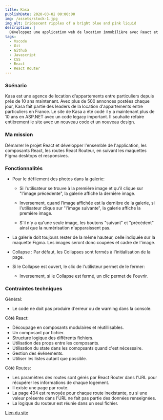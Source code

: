 ```yaml
---
title: Kasa
publishDate: 2020-03-02 00:00:00
img: /assets/stock-1.jpg
img_alt: Iridescent ripples of a bright blue and pink liquid
description: |
  Développez une application web de location immobilière avec React et React Router.
tags:
  - Vscode
  - Git 
  - Github
  - Javascript
  - CSS 
  - React
  - React Router
---
```


### Scénario

Kasa est une agence de location d'appartements entre particuliers depuis près de 10 ans maintenant. Avec plus de 500 annonces postées chaque jour, Kasa fait partie des leaders de la location d'appartements entre particuliers en France. Le site de Kasa a été codé il y a maintenant plus de 10 ans en ASP.NET avec un code legacy important. Il souhaite refaire entièrement le site avec un nouveau code et un nouveau design.

### Ma mission

Démarrer le projet React et développer l'ensemble de l'application, les composants React, les routes React Routeur, en suivant les maquettes Figma desktops et responsives.

### Fonctionnalités

- Pour le défilement des photos dans la galerie: 
     
    - Si l'utilisateur se trouve à la première image et qu'il clique sur "l'image précédente", la galerie affiche la dernière image.
    
    - Inversement, quand l'image affichée est la dernière de la galerie, si l'utilisateur clique sur "l'image suivante", la galerie affiche la première image.

    - S'il n'y a qu'une seule image, les boutons "suivant" et "précédent" ainsi que la numérisation n'apparaissent pas.

- La galerie doit toujours rester de la même hauteur, celle indiquée sur la maquette Figma. Les images seront donc coupées et cadre de l'image.

- Collapse : Par défaut, les Collapses sont fermés à l'initialisation de la page.

- Si le Collapse est ouvert, le clic de l'utilisteur permet de le fermer: 
     
   - Inversement, si le Collapse est fermé, un clic permet de l'ouvrir. 

### Contraintes techniques

Général:

- Le code ne doit pas produire d'erreur ou de warning dans la console.

Côté React:

- Découpage en composants modulaires et réutillisables.
- Un composant par fichier.
- Structure logique des différents fichiers.
- Utilisation des props entre les composants.
- Utilisation du state dans les comopsants quand c'est nécessaire.
- Gestion des événements.
- Utiliser les listes autant que possible.

Côté Routes:

- Les paramètres des routes sont gérés par React Router dans l'URL pour récupérer les informations de chaque logement.
- Il existe une page par route.
- La page 404 est renvoyée pour chaque route inexistante, ou si une valeur présente dans l'URL ne fait pas partie des données renseignées.
- La logique du routeur est réunie dans un seul fichier. 


 <a href="https://manu870419.github.io/kasa/">Lien du site</a>